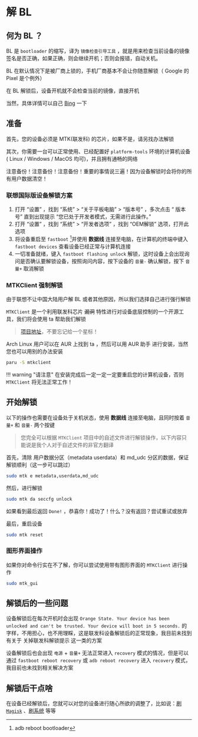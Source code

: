 # 解 BL

## 何为 BL ？

BL 是 `bootloader` 的缩写，译为 `镜像检查引导工具` ，就是用来检查当前设备的镜像签名是否正确，如果正确，则会继续开机；否则会报错，自动关机。

BL 在默认情况下是被厂商上锁的，手机厂商基本不会让你随意解锁（ Google 的 Pixel 是个例外）

在 BL 解锁后，设备开机就不会检查当前的镜像，直接开机

当然，具体详情可以自己 [Bing](https://www.bing.com) 一下

## 准备

首先，您的设备必须是 MTK(联发科) 的芯片，如果不是，请另找办法解锁

其次，你需要一台可以正常使用、已经配置好 `platform-tools` 环境的计算机设备( Linux / Windows / MacOS 均可)，并且拥有通畅的网络

注意备份！注意备份！注意备份！重要的事情说三遍！因为设备解锁时会将你的所有用户数据清空！

### 联想国际版设备解锁方案

1. 打开 “设置” ，找到 “系统” > “关于平板电脑” > “版本号” ，多次点击 “ 版本号” 直到出现提示 “您已处于开发者模式，无需进行此操作。”
2. 打开 “设置” ，找到 “系统” > “开发者选项” ，找到 “OEM解锁” 选项，打开此选项
3. 将设备重启至 `fastboot` [^ADB命令]并使用 **数据线** 连接至电脑，在计算机的终端中键入 `fastboot devices` 查看设备已经正常与计算机连接
4. 一切准备就绪，键入 `fastboot flashing unlock` 解锁，这时设备上会出现询问是否确认要解锁设备，按照询问内容，按下设备的 `音量-` 确认解锁，按下 `音量+` 取消解锁

[^ADB命令]: adb reboot bootloader

### MTKClient 强制解锁

由于联想不让中国大陆用户解 BL 或者其他原因，所以我们选择自己进行强行解锁

`MTKClient` 是一个利用联发科芯片 ~~漏洞~~ 特性进行对设备底层控制的一个开源工具，我们将会使用 ta 帮助我们解锁

> [项目地址](https://github.com/bkerler/mtkclient)，不要忘记给一个星标！

Arch Linux 用户可以在 AUR 上找到 ta ，然后可以用 AUR 助手 进行安装，当然您也可以用别的办法安装

```zsh
paru -S mtkclient
```

!!! warning "请注意"
    在安装完成后一定一定一定要重启您的计算机设备，否则 `MTKClient` 将无法正常工作！

## 开始解锁

以下的操作也需要在设备处于关机状态，使用 **数据线** 连接至电脑，且同时按着 `音量+` 和 `音量-` 两个按键

> 您完全可以根据 `MTKClient` 项目中的自述文件进行解锁操作，以下内容只能说是我个人对于自述文件的非官方翻译

首先，清除 用户数据分区（metadata userdata）和 md_udc 分区的数据，保证解锁顺利（这一步可以跳过）

```zsh
sudo mtk e metadata,userdata,md_udc
```

然后，进行解锁

```zsh
sudo mtk da seccfg unlock
```

如果看到最后返回 `Done!` ，恭喜你！成功了！什么？没有返回？尝试重试或放弃

最后，重启设备

```zsh
sudo mtk reset
```

### 图形界面操作

如果你对命令行实在不了解，你可以尝试使用带有图形界面的 `MTKClient` 进行操作

```zsh
sudo mtk_gui
```

## 解锁后的一些问题

设备解锁后在每次开机时会出现 `Orange State. Your device has been unlocked and can't be trusted. Your device will boot in 5 seconds.` 的字样，不用担心，也不用理睬，这是联发科设备解锁后的正常现象，我目前未找到有关于 关掉联发科解锁提示 这一类的方案

设备解锁后也会出现 `电源` + `音量+` 无法正常进入 `recovery` 模式的情况，但是可以通过 `fastboot reboot recovery` 或 `adb reboot recovery` 进入 `recovery` 模式，我目前也未找到相关解决方案

## 解锁后干点啥

在设备已经解锁后，您就可以对您的设备进行随心所欲的调整了，比如说：[刷 `Magisk`](./after_unlockbl.md) 、[刷系统](./flash_gsi_system.md) 等等
